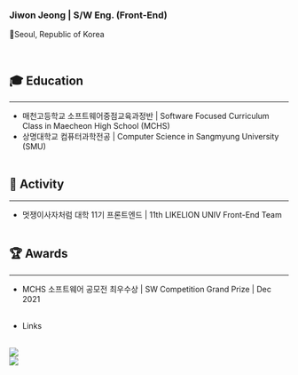 ### Jiwon Jeong | S/W Eng. (Front-End)
<p>📍Seoul, Republic of Korea</p>
<br>

## 🎓 Education
---
* 매천고등학교 소프트웨어중점교육과정반 | Software Focused Curriculum Class in Maecheon High School (MCHS)
* 상명대학교 컴퓨터과학전공 | Computer Science in Sangmyung University (SMU)
<br><br>

## 🎒 Activity
---
* 멋쟁이사자처럼 대학 11기 프론트엔드 | 11th LIKELION UNIV Front-End Team
<br><br>

## 🏆 Awards
---
* MCHS 소프트웨어 공모전 최우수상 | SW Competition Grand Prize | Dec 2021
<br><br>

* Links
<br>
<a href='https://www.jiwon.site'>
<img src="https://img.shields.io/badge/Jiwon_WebSite-000?style=flat-square"/>
</a>
<br>
<a href='https://velog.io/@wondev'>
<img src="https://img.shields.io/badge/Velog / Jiwonsudo-000?style=flat-square&logo=velog"/>
</a>

<!-- <img src="https://img.shields.io/badge/이름-색상코드?style=flat-square&logo=로고명"/> -->
<!-- <img src="https://img.shields.io/badge/이름-색상코드?style=flat-square&logo=로고명&logoColor=로고색"/> -->
